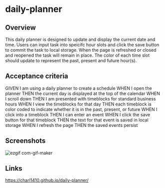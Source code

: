 # daily-planner

## Overview 

This daily planner is designed to update and display the current date and time. Users can input task into speicifc hour slots and click the save button to commit the task to local storage. When the page is refreshed or closed and reopened the task will remain in place. The color of each time slot should update to represent the past, present and future hour(s).


## Acceptance criteria 
   
GIVEN I am using a daily planner to create a schedule
WHEN I open the planner
THEN the current day is displayed at the top of the calendar
WHEN I scroll down
THEN I am presented with timeblocks for standard business hours
WHEN I view the timeblocks for that day
THEN each timeblock is color coded to indicate whether it is in the past, present, or future
WHEN I click into a timeblock
THEN I can enter an event
WHEN I click the save button for that timeblock
THEN the text for that event is saved in local storage
WHEN I refresh the page
THEN the saved events persist


## Screenshots 
![ezgif com-gif-maker](https://user-images.githubusercontent.com/112945634/199002973-a3dee55e-d4be-4fda-bb6f-79291dc514de.gif)

## Links 
https://charl1410.github.io/daily-planner/
